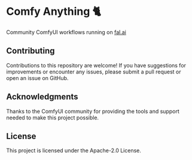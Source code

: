 # Comfy Anything 🐈

Community ComfyUI workflows running on [fal.ai](https://fal.ai)

## Contributing

Contributions to this repository are welcome! If you have suggestions for improvements or encounter any issues, please submit a pull request or open an issue on GitHub.

## Acknowledgments

Thanks to the ComfyUI community for providing the tools and support needed to make this project possible.

## License

This project is licensed under the Apache-2.0 License.
